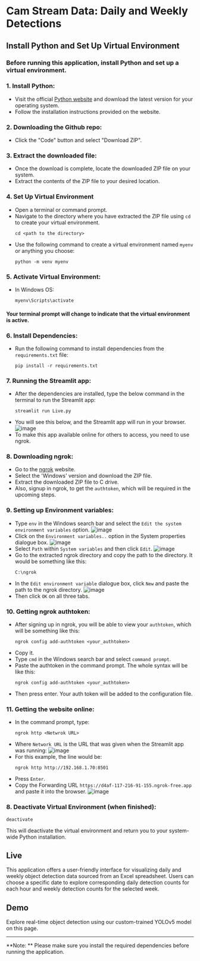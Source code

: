 # Cam Stream Data: Daily and Weekly Detections

## Install Python and Set Up Virtual Environment
### Before running this application, install Python and set up a virtual environment.
### 1. Install Python:
- Visit the official [Python website](https://www.python.org/downloads/) and download the latest version for your operating system.
- Follow the installation instructions provided on the website.
### 2. Downloading the Github repo:
- Click the "Code" button and select "Download ZIP".
### 3. Extract the downloaded file:
- Once the download is complete, locate the downloaded ZIP file on your system.
- Extract the contents of the ZIP file to your desired location.
### 4. Set Up Virtual Environment
- Open a terminal or command prompt.
- Navigate to the directory where you have extracted the ZIP file using `cd` to create your virtual environment.
  ```
  cd <path to the directory>
  ```
- Use the following command to create a virtual environment named `myenv` or anything you choose:
  ```
  python -m venv myenv
  ```
### 5. Activate Virtual Environment:
- In Windows OS:
  ```
  myenv\Scripts\activate
  ```
#### Your terminal prompt will change to indicate that the virtual environment is active.
### 6. Install Dependencies:
- Run the following command to install dependencies from the `requirements.txt` file:
  ```
  pip install -r requirements.txt
  ```
### 7. Running the Streamlit app:
- After the dependencies are installed, type the below command in the terminal to run the Streamlit app:
  ```
  streamlit run Live.py
  ```
- You will see this below, and the Streamlit app will run in your browser.
![image](https://github.com/derickcjohn/camstream/assets/96041141/85b4eb26-c04b-4c61-a186-0708ac959d7e)
- To make this app available online for others to access, you need to use ngrok.
### 8. Downloading ngrok:
- Go to the [ngrok](https://ngrok.com/download) website.
- Select the 'Windows' version and download the ZIP file. 
- Extract the downloaded ZIP file to C drive.
- Also, signup in ngrok, to get the `authtoken`, which will be required in the upcoming steps.
### 9. Setting up Environment variables:
- Type `env` in the Windows search bar and select the `Edit the system environment variables` option.
![image](https://github.com/derickcjohn/camstream/assets/96041141/166d81c4-4b57-46fb-a9d3-2ef36cda2743)
- Click on the `Environment variables..` option in the System properties dialogue box.
  ![image](https://github.com/derickcjohn/camstream/assets/96041141/366924ca-ea09-4b6c-845d-629221aedf3d)
- Select `Path` within `System variables` and then click `Edit`.
![image](https://github.com/derickcjohn/camstream/assets/96041141/54e9997b-c402-4c32-ad40-386e17481ecb)
- Go to the extracted ngrok directory and copy the path to the directory. It would be something like this:
  ```
  C:\ngrok
  ```
- In the `Edit environment variable` dialogue box, click `New` and paste the path to the ngrok directory.
![image](https://github.com/derickcjohn/camstream/assets/96041141/dbce7384-9cf3-4024-9428-89dd6d28a1cf)
- Then click `OK` on all three tabs.
### 10. Getting ngrok authtoken:
- After signing up in ngrok, you will be able to view your `authtoken`, which will be something like this:
  ```
  ngrok config add-authtoken <your_authtoken>
  ```
- Copy it.
- Type `cmd` in the Windows search bar and select `command prompt`.
- Paste the authtoken in the command prompt. The whole syntax will be like this:
  ```
  ngrok config add-authtoken <your_authtoken>
  ```
- Then press enter. Your auth token will be added to the configuration file.
### 11. Getting the website online:
- In the command prompt, type:
  ```
  ngrok http <Netwrok URL>
  ```
- Where `Network URL` is the URL that was given when the Streamlit app was running:
  ![image](https://github.com/derickcjohn/camstream/assets/96041141/85b4eb26-c04b-4c61-a186-0708ac959d7e)
- For this example, the line would be:
  ```
  ngrok http http://192.168.1.70:8501
  ```
- Press `Enter`.
- Copy the Forwarding URL `https://d4af-117-216-91-155.ngrok-free.app` and paste it into the browser.
  ![image](https://github.com/derickcjohn/camstream/assets/96041141/e06881c9-950d-43d7-ab69-8d0a8a1796ab)


### 8. Deactivate Virtual Environment (when finished):
```
deactivate
```
This will deactivate the virtual environment and return you to your system-wide Python installation.
  
## Live
This application offers a user-friendly interface for visualizing daily and weekly object detection data sourced from an Excel spreadsheet. Users can choose a specific date to explore corresponding daily detection counts for each hour and weekly detection counts for the selected week.

## Demo
Explore real-time object detection using our custom-trained YOLOv5 model on this page.

---

**Note: ** Please make sure you install the required dependencies before running the application.
